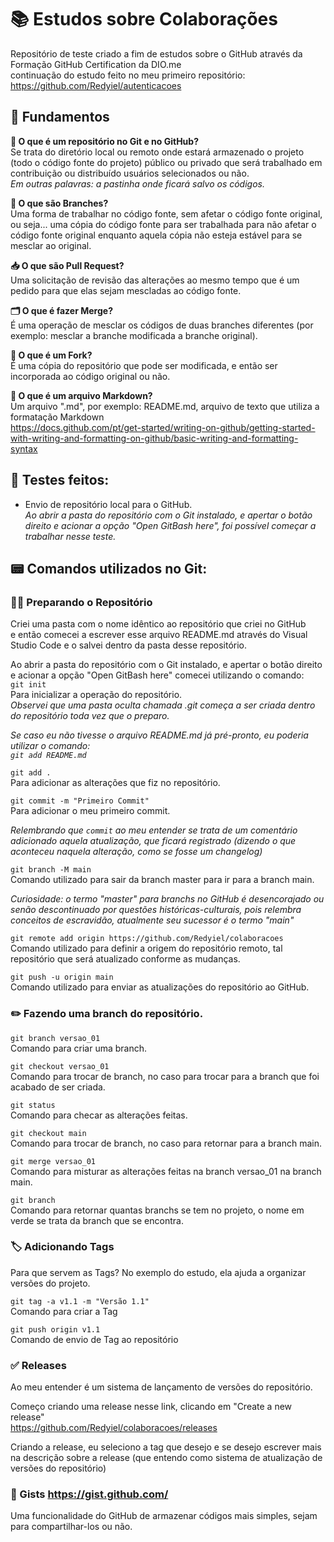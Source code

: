 # 📚 Estudos sobre Colaborações  

Repositório de teste criado a fim de estudos sobre o GitHub através da Formação GitHub Certification da DIO.me  
continuação do estudo feito no meu primeiro repositório: https://github.com/Redyiel/autenticacoes  

## 🏫 Fundamentos  

**📁 O que é um repositório no Git e no GitHub?**  
Se trata do diretório local ou remoto onde estará armazenado o projeto (todo o código fonte do projeto) público ou privado que será trabalhado em contribuição ou distribuído usuários selecionados ou não.  
*Em outras palavras: a pastinha onde ficará salvo os códigos.*  

**📂 O que são Branches?**  
Uma forma de trabalhar no código fonte, sem afetar o código fonte original, ou seja... uma cópia do código fonte para ser trabalhada para não afetar o código fonte original enquanto aquela cópia não esteja estável para se mesclar ao original.  

**📥 O que são Pull Request?**  
Uma solicitação de revisão das alterações ao mesmo tempo que é um pedido para que elas sejam mescladas ao código fonte.  

**🗂️ O que é fazer Merge?**  
É uma operação de mesclar os códigos de duas branches diferentes (por exemplo: mesclar a branche modificada a branche original).  

**📑 O que é um Fork?**  
É uma cópia do repositório que pode ser modificada, e então ser incorporada ao código original ou não.  

**📄 O que é um arquivo Markdown?**  
Um arquivo ".md", por exemplo: README.md, arquivo de texto que utiliza a formatação Markdown  
https://docs.github.com/pt/get-started/writing-on-github/getting-started-with-writing-and-formatting-on-github/basic-writing-and-formatting-syntax  

## 📝 Testes feitos:  
- Envio de repositório local para o GitHub.  
*Ao abrir a pasta do repositório com o Git instalado, e apertar o botão direito e acionar a opção "Open GitBash here", foi possível começar a trabalhar nesse teste.*  

## 📟 Comandos utilizados no Git:  

### ✍🏻 Preparando o Repositório  

Criei uma pasta com o nome idêntico ao repositório que criei no GitHub  
e então comecei a escrever esse arquivo README.md através do Visual Studio Code e o salvei dentro da pasta desse repositório.  

Ao abrir a pasta do repositório com o Git instalado, e apertar o botão direito e acionar a opção "Open GitBash here" comecei utilizando o comando:  
`git init`  
Para inicializar a operação do repositório.  
*Observei que uma pasta oculta chamada .git começa a ser criada dentro do repositório toda vez que o preparo.*  

*Se caso eu não tivesse o arquivo README.md já pré-pronto, eu poderia utilizar o comando:*  
*`git add README.md`*  

`git add .`  
Para adicionar as alterações que fiz no repositório.  

`git commit -m "Primeiro Commit"`  
Para adicionar o meu primeiro commit.  

*Relembrando que `commit` ao meu entender se trata de um comentário adicionado aquela atualização, que ficará registrado (dizendo o que aconteceu naquela alteração, como se fosse um changelog)*  

`git branch -M main`  
Comando utilizado para sair da branch master para ir para a branch main.  

*Curiosidade: o termo "master" para branchs no GitHub é desencorajado ou senão descontinuado por questões históricas-culturais, pois relembra conceitos de escravidão, atualmente seu sucessor é o termo "main"*  

`git remote add origin https://github.com/Redyiel/colaboracoes`  
Comando utilizado para definir a origem do repositório remoto, tal repositório que será atualizado conforme as mudanças.  

`git push -u origin main`  
Comando utilizado para enviar as atualizações do repositório ao GitHub.  

### ✏️ Fazendo uma branch do repositório.  

`git branch versao_01`  
Comando para criar uma branch.  

`git checkout versao_01`  
Comando para trocar de branch, no caso para trocar para a branch que foi acabado de ser criada.  

`git status`  
Comando para checar as alterações feitas.  

`git checkout main`  
Comando para trocar de branch, no caso para retornar para a branch main.  

`git merge versao_01`  
Comando para misturar as alterações feitas na branch versao_01 na branch main.  

`git branch`  
Comando para retornar quantas branchs se tem no projeto, o nome em verde se trata da branch que se encontra.  

### 🏷️ Adicionando Tags  

Para que servem as Tags? No exemplo do estudo, ela ajuda a organizar versões do projeto.  

`git tag -a v1.1 -m "Versão 1.1"`  
Comando para criar a Tag  

`git push origin v1.1`  
Comando de envio de Tag ao repositório  

### ✅ Releases  

Ao meu entender é um sistema de lançamento de versões do repositório.  

Começo criando uma release nesse link, clicando em "Create a new release"  
https://github.com/Redyiel/colaboracoes/releases  

Criando a release, eu seleciono a tag que desejo e se desejo escrever mais na descrição sobre a release (que entendo como sistema de atualização de versões do repositório)  

### 🤏 Gists https://gist.github.com/  

Uma funcionalidade do GitHub de armazenar códigos mais simples, sejam para compartilhar-los ou não.  
